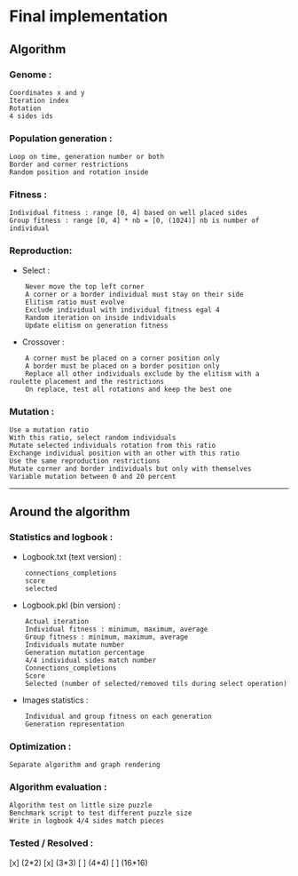 Final implementation
============
Algorithm
------------
### Genome : ###
    Coordinates x and y
    Iteration index
    Rotation
    4 sides ids

### Population generation : ###
    Loop on time, generation number or both
    Border and corner restrictions
    Random position and rotation inside

### Fitness : ###
    Individual fitness : range [0, 4] based on well placed sides
    Group fitness : range [0, 4] * nb = [0, (1024)] nb is number of individual

### Reproduction: ###
* Select :
~~~
    Never move the top left corner
    A corner or a border individual must stay on their side
    Elitism ratio must evolve
    Exclude individual with individual fitness egal 4
    Random iteration on inside individuals
    Update elitism on generation fitness
~~~
* Crossover :
~~~
    A corner must be placed on a corner position only
    A border must be placed on a border position only
    Replace all other individuals exclude by the elitism with a roulette placement and the restrictions
    On replace, test all rotations and keep the best one
~~~
### Mutation : ###
    Use a mutation ratio
    With this ratio, select random individuals
    Mutate selected individuals rotation from this ratio
    Exchange individual position with an other with this ratio
    Use the same reproduction restrictions
    Mutate corner and border individuals but only with themselves
    Variable mutation between 0 and 20 percent
***
Around the algorithm
------------
### Statistics and logbook : ###

* Logbook.txt (text version) :
~~~
    connections_completions
    score
    selected
~~~
* Logbook.pkl (bin version) :
~~~
    Actual iteration
    Individual fitness : minimum, maximum, average
    Group fitness : minimum, maximum, average
    Individuals mutate number
    Generation mutation percentage
    4/4 individual sides match number
    Connections_completions
    Score
    Selected (number of selected/removed tils during select operation)
~~~
* Images statistics :
~~~
    Individual and group fitness on each generation
    Generation representation
~~~
### Optimization : ###
    Separate algorithm and graph rendering

### Algorithm evaluation : ###
    Algorithm test on little size puzzle
    Benchmark script to test different puzzle size
    Write in logbook 4/4 sides match pieces

### Tested / Resolved : ###
[x] \(2\*2\)
[x] \(3\*3\)
[ ] \(4\*4\)
[ ] \(16\*16\)
